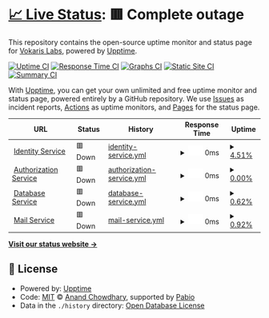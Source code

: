 # [📈 Live Status](https://status.vokaris.net): <!--live status--> **🟥 Complete outage**

This repository contains the open-source uptime monitor and status page for [Vokaris Labs](vokaris.net), powered by [Upptime](https://github.com/upptime/upptime).

[![Uptime CI](https://github.com/govokaris/status/workflows/Uptime%20CI/badge.svg)](https://github.com/govokaris/status/actions?query=workflow%3A%22Uptime+CI%22)
[![Response Time CI](https://github.com/govokaris/status/workflows/Response%20Time%20CI/badge.svg)](https://github.com/govokaris/status/actions?query=workflow%3A%22Response+Time+CI%22)
[![Graphs CI](https://github.com/govokaris/status/workflows/Graphs%20CI/badge.svg)](https://github.com/govokaris/status/actions?query=workflow%3A%22Graphs+CI%22)
[![Static Site CI](https://github.com/govokaris/status/workflows/Static%20Site%20CI/badge.svg)](https://github.com/govokaris/status/actions?query=workflow%3A%22Static+Site+CI%22)
[![Summary CI](https://github.com/govokaris/status/workflows/Summary%20CI/badge.svg)](https://github.com/govokaris/status/actions?query=workflow%3A%22Summary+CI%22)

With [Upptime](https://upptime.js.org), you can get your own unlimited and free uptime monitor and status page, powered entirely by a GitHub repository. We use [Issues](https://github.com/govokaris/status/issues) as incident reports, [Actions](https://github.com/govokaris/status/actions) as uptime monitors, and [Pages](https://status.vokaris.net) for the status page.

<!--start: status pages-->
<!-- This summary is generated by Upptime (https://github.com/upptime/upptime) -->
<!-- Do not edit this manually, your changes will be overwritten -->
<!-- prettier-ignore -->
| URL | Status | History | Response Time | Uptime |
| --- | ------ | ------- | ------------- | ------ |
| <img alt="" src="https://icons.duckduckgo.com/ip3/id.vokaris.net.ico" height="13"> [Identity Service](https://id.vokaris.net) | 🟥 Down | [identity-service.yml](https://github.com/govokaris/status/commits/HEAD/history/identity-service.yml) | <details><summary><img alt="Response time graph" src="./graphs/identity-service/response-time-week.png" height="20"> 0ms</summary><br><a href="https://status.vokaris.net/history/identity-service"><img alt="Response time 0" src="https://img.shields.io/endpoint?url=https%3A%2F%2Fraw.githubusercontent.com%2Fgovokaris%2Fstatus%2FHEAD%2Fapi%2Fidentity-service%2Fresponse-time.json"></a><br><a href="https://status.vokaris.net/history/identity-service"><img alt="24-hour response time 0" src="https://img.shields.io/endpoint?url=https%3A%2F%2Fraw.githubusercontent.com%2Fgovokaris%2Fstatus%2FHEAD%2Fapi%2Fidentity-service%2Fresponse-time-day.json"></a><br><a href="https://status.vokaris.net/history/identity-service"><img alt="7-day response time 0" src="https://img.shields.io/endpoint?url=https%3A%2F%2Fraw.githubusercontent.com%2Fgovokaris%2Fstatus%2FHEAD%2Fapi%2Fidentity-service%2Fresponse-time-week.json"></a><br><a href="https://status.vokaris.net/history/identity-service"><img alt="30-day response time 0" src="https://img.shields.io/endpoint?url=https%3A%2F%2Fraw.githubusercontent.com%2Fgovokaris%2Fstatus%2FHEAD%2Fapi%2Fidentity-service%2Fresponse-time-month.json"></a><br><a href="https://status.vokaris.net/history/identity-service"><img alt="1-year response time 0" src="https://img.shields.io/endpoint?url=https%3A%2F%2Fraw.githubusercontent.com%2Fgovokaris%2Fstatus%2FHEAD%2Fapi%2Fidentity-service%2Fresponse-time-year.json"></a></details> | <details><summary><a href="https://status.vokaris.net/history/identity-service">4.51%</a></summary><a href="https://status.vokaris.net/history/identity-service"><img alt="All-time uptime 4.51%" src="https://img.shields.io/endpoint?url=https%3A%2F%2Fraw.githubusercontent.com%2Fgovokaris%2Fstatus%2FHEAD%2Fapi%2Fidentity-service%2Fuptime.json"></a><br><a href="https://status.vokaris.net/history/identity-service"><img alt="24-hour uptime 4.51%" src="https://img.shields.io/endpoint?url=https%3A%2F%2Fraw.githubusercontent.com%2Fgovokaris%2Fstatus%2FHEAD%2Fapi%2Fidentity-service%2Fuptime-day.json"></a><br><a href="https://status.vokaris.net/history/identity-service"><img alt="7-day uptime 4.51%" src="https://img.shields.io/endpoint?url=https%3A%2F%2Fraw.githubusercontent.com%2Fgovokaris%2Fstatus%2FHEAD%2Fapi%2Fidentity-service%2Fuptime-week.json"></a><br><a href="https://status.vokaris.net/history/identity-service"><img alt="30-day uptime 4.51%" src="https://img.shields.io/endpoint?url=https%3A%2F%2Fraw.githubusercontent.com%2Fgovokaris%2Fstatus%2FHEAD%2Fapi%2Fidentity-service%2Fuptime-month.json"></a><br><a href="https://status.vokaris.net/history/identity-service"><img alt="1-year uptime 4.51%" src="https://img.shields.io/endpoint?url=https%3A%2F%2Fraw.githubusercontent.com%2Fgovokaris%2Fstatus%2FHEAD%2Fapi%2Fidentity-service%2Fuptime-year.json"></a></details>
| <img alt="" src="https://icons.duckduckgo.com/ip3/auth.vokaris.net.ico" height="13"> [Authorization Service](https://auth.vokaris.net) | 🟥 Down | [authorization-service.yml](https://github.com/govokaris/status/commits/HEAD/history/authorization-service.yml) | <details><summary><img alt="Response time graph" src="./graphs/authorization-service/response-time-week.png" height="20"> 0ms</summary><br><a href="https://status.vokaris.net/history/authorization-service"><img alt="Response time 0" src="https://img.shields.io/endpoint?url=https%3A%2F%2Fraw.githubusercontent.com%2Fgovokaris%2Fstatus%2FHEAD%2Fapi%2Fauthorization-service%2Fresponse-time.json"></a><br><a href="https://status.vokaris.net/history/authorization-service"><img alt="24-hour response time 0" src="https://img.shields.io/endpoint?url=https%3A%2F%2Fraw.githubusercontent.com%2Fgovokaris%2Fstatus%2FHEAD%2Fapi%2Fauthorization-service%2Fresponse-time-day.json"></a><br><a href="https://status.vokaris.net/history/authorization-service"><img alt="7-day response time 0" src="https://img.shields.io/endpoint?url=https%3A%2F%2Fraw.githubusercontent.com%2Fgovokaris%2Fstatus%2FHEAD%2Fapi%2Fauthorization-service%2Fresponse-time-week.json"></a><br><a href="https://status.vokaris.net/history/authorization-service"><img alt="30-day response time 0" src="https://img.shields.io/endpoint?url=https%3A%2F%2Fraw.githubusercontent.com%2Fgovokaris%2Fstatus%2FHEAD%2Fapi%2Fauthorization-service%2Fresponse-time-month.json"></a><br><a href="https://status.vokaris.net/history/authorization-service"><img alt="1-year response time 0" src="https://img.shields.io/endpoint?url=https%3A%2F%2Fraw.githubusercontent.com%2Fgovokaris%2Fstatus%2FHEAD%2Fapi%2Fauthorization-service%2Fresponse-time-year.json"></a></details> | <details><summary><a href="https://status.vokaris.net/history/authorization-service">0.00%</a></summary><a href="https://status.vokaris.net/history/authorization-service"><img alt="All-time uptime 0.00%" src="https://img.shields.io/endpoint?url=https%3A%2F%2Fraw.githubusercontent.com%2Fgovokaris%2Fstatus%2FHEAD%2Fapi%2Fauthorization-service%2Fuptime.json"></a><br><a href="https://status.vokaris.net/history/authorization-service"><img alt="24-hour uptime 0.00%" src="https://img.shields.io/endpoint?url=https%3A%2F%2Fraw.githubusercontent.com%2Fgovokaris%2Fstatus%2FHEAD%2Fapi%2Fauthorization-service%2Fuptime-day.json"></a><br><a href="https://status.vokaris.net/history/authorization-service"><img alt="7-day uptime 0.00%" src="https://img.shields.io/endpoint?url=https%3A%2F%2Fraw.githubusercontent.com%2Fgovokaris%2Fstatus%2FHEAD%2Fapi%2Fauthorization-service%2Fuptime-week.json"></a><br><a href="https://status.vokaris.net/history/authorization-service"><img alt="30-day uptime 0.00%" src="https://img.shields.io/endpoint?url=https%3A%2F%2Fraw.githubusercontent.com%2Fgovokaris%2Fstatus%2FHEAD%2Fapi%2Fauthorization-service%2Fuptime-month.json"></a><br><a href="https://status.vokaris.net/history/authorization-service"><img alt="1-year uptime 0.00%" src="https://img.shields.io/endpoint?url=https%3A%2F%2Fraw.githubusercontent.com%2Fgovokaris%2Fstatus%2FHEAD%2Fapi%2Fauthorization-service%2Fuptime-year.json"></a></details>
| <img alt="" src="https://icons.duckduckgo.com/ip3/database.vokaris.net.ico" height="13"> [Database Service](https://database.vokaris.net) | 🟥 Down | [database-service.yml](https://github.com/govokaris/status/commits/HEAD/history/database-service.yml) | <details><summary><img alt="Response time graph" src="./graphs/database-service/response-time-week.png" height="20"> 0ms</summary><br><a href="https://status.vokaris.net/history/database-service"><img alt="Response time 0" src="https://img.shields.io/endpoint?url=https%3A%2F%2Fraw.githubusercontent.com%2Fgovokaris%2Fstatus%2FHEAD%2Fapi%2Fdatabase-service%2Fresponse-time.json"></a><br><a href="https://status.vokaris.net/history/database-service"><img alt="24-hour response time 0" src="https://img.shields.io/endpoint?url=https%3A%2F%2Fraw.githubusercontent.com%2Fgovokaris%2Fstatus%2FHEAD%2Fapi%2Fdatabase-service%2Fresponse-time-day.json"></a><br><a href="https://status.vokaris.net/history/database-service"><img alt="7-day response time 0" src="https://img.shields.io/endpoint?url=https%3A%2F%2Fraw.githubusercontent.com%2Fgovokaris%2Fstatus%2FHEAD%2Fapi%2Fdatabase-service%2Fresponse-time-week.json"></a><br><a href="https://status.vokaris.net/history/database-service"><img alt="30-day response time 0" src="https://img.shields.io/endpoint?url=https%3A%2F%2Fraw.githubusercontent.com%2Fgovokaris%2Fstatus%2FHEAD%2Fapi%2Fdatabase-service%2Fresponse-time-month.json"></a><br><a href="https://status.vokaris.net/history/database-service"><img alt="1-year response time 0" src="https://img.shields.io/endpoint?url=https%3A%2F%2Fraw.githubusercontent.com%2Fgovokaris%2Fstatus%2FHEAD%2Fapi%2Fdatabase-service%2Fresponse-time-year.json"></a></details> | <details><summary><a href="https://status.vokaris.net/history/database-service">0.62%</a></summary><a href="https://status.vokaris.net/history/database-service"><img alt="All-time uptime 0.62%" src="https://img.shields.io/endpoint?url=https%3A%2F%2Fraw.githubusercontent.com%2Fgovokaris%2Fstatus%2FHEAD%2Fapi%2Fdatabase-service%2Fuptime.json"></a><br><a href="https://status.vokaris.net/history/database-service"><img alt="24-hour uptime 0.62%" src="https://img.shields.io/endpoint?url=https%3A%2F%2Fraw.githubusercontent.com%2Fgovokaris%2Fstatus%2FHEAD%2Fapi%2Fdatabase-service%2Fuptime-day.json"></a><br><a href="https://status.vokaris.net/history/database-service"><img alt="7-day uptime 0.62%" src="https://img.shields.io/endpoint?url=https%3A%2F%2Fraw.githubusercontent.com%2Fgovokaris%2Fstatus%2FHEAD%2Fapi%2Fdatabase-service%2Fuptime-week.json"></a><br><a href="https://status.vokaris.net/history/database-service"><img alt="30-day uptime 0.62%" src="https://img.shields.io/endpoint?url=https%3A%2F%2Fraw.githubusercontent.com%2Fgovokaris%2Fstatus%2FHEAD%2Fapi%2Fdatabase-service%2Fuptime-month.json"></a><br><a href="https://status.vokaris.net/history/database-service"><img alt="1-year uptime 0.62%" src="https://img.shields.io/endpoint?url=https%3A%2F%2Fraw.githubusercontent.com%2Fgovokaris%2Fstatus%2FHEAD%2Fapi%2Fdatabase-service%2Fuptime-year.json"></a></details>
| <img alt="" src="https://icons.duckduckgo.com/ip3/null.ico" height="13"> [Mail Service](forwardemail.net) | 🟥 Down | [mail-service.yml](https://github.com/govokaris/status/commits/HEAD/history/mail-service.yml) | <details><summary><img alt="Response time graph" src="./graphs/mail-service/response-time-week.png" height="20"> 0ms</summary><br><a href="https://status.vokaris.net/history/mail-service"><img alt="Response time 0" src="https://img.shields.io/endpoint?url=https%3A%2F%2Fraw.githubusercontent.com%2Fgovokaris%2Fstatus%2FHEAD%2Fapi%2Fmail-service%2Fresponse-time.json"></a><br><a href="https://status.vokaris.net/history/mail-service"><img alt="24-hour response time 0" src="https://img.shields.io/endpoint?url=https%3A%2F%2Fraw.githubusercontent.com%2Fgovokaris%2Fstatus%2FHEAD%2Fapi%2Fmail-service%2Fresponse-time-day.json"></a><br><a href="https://status.vokaris.net/history/mail-service"><img alt="7-day response time 0" src="https://img.shields.io/endpoint?url=https%3A%2F%2Fraw.githubusercontent.com%2Fgovokaris%2Fstatus%2FHEAD%2Fapi%2Fmail-service%2Fresponse-time-week.json"></a><br><a href="https://status.vokaris.net/history/mail-service"><img alt="30-day response time 0" src="https://img.shields.io/endpoint?url=https%3A%2F%2Fraw.githubusercontent.com%2Fgovokaris%2Fstatus%2FHEAD%2Fapi%2Fmail-service%2Fresponse-time-month.json"></a><br><a href="https://status.vokaris.net/history/mail-service"><img alt="1-year response time 0" src="https://img.shields.io/endpoint?url=https%3A%2F%2Fraw.githubusercontent.com%2Fgovokaris%2Fstatus%2FHEAD%2Fapi%2Fmail-service%2Fresponse-time-year.json"></a></details> | <details><summary><a href="https://status.vokaris.net/history/mail-service">0.92%</a></summary><a href="https://status.vokaris.net/history/mail-service"><img alt="All-time uptime 0.92%" src="https://img.shields.io/endpoint?url=https%3A%2F%2Fraw.githubusercontent.com%2Fgovokaris%2Fstatus%2FHEAD%2Fapi%2Fmail-service%2Fuptime.json"></a><br><a href="https://status.vokaris.net/history/mail-service"><img alt="24-hour uptime 0.92%" src="https://img.shields.io/endpoint?url=https%3A%2F%2Fraw.githubusercontent.com%2Fgovokaris%2Fstatus%2FHEAD%2Fapi%2Fmail-service%2Fuptime-day.json"></a><br><a href="https://status.vokaris.net/history/mail-service"><img alt="7-day uptime 0.92%" src="https://img.shields.io/endpoint?url=https%3A%2F%2Fraw.githubusercontent.com%2Fgovokaris%2Fstatus%2FHEAD%2Fapi%2Fmail-service%2Fuptime-week.json"></a><br><a href="https://status.vokaris.net/history/mail-service"><img alt="30-day uptime 0.92%" src="https://img.shields.io/endpoint?url=https%3A%2F%2Fraw.githubusercontent.com%2Fgovokaris%2Fstatus%2FHEAD%2Fapi%2Fmail-service%2Fuptime-month.json"></a><br><a href="https://status.vokaris.net/history/mail-service"><img alt="1-year uptime 0.92%" src="https://img.shields.io/endpoint?url=https%3A%2F%2Fraw.githubusercontent.com%2Fgovokaris%2Fstatus%2FHEAD%2Fapi%2Fmail-service%2Fuptime-year.json"></a></details>

<!--end: status pages-->

[**Visit our status website →**](https://status.vokaris.net)

## 📄 License

- Powered by: [Upptime](https://github.com/upptime/upptime)
- Code: [MIT](./LICENSE) © [Anand Chowdhary](https://anandchowdhary.com), supported by [Pabio](https://pabio.com)
- Data in the `./history` directory: [Open Database License](https://opendatacommons.org/licenses/odbl/1-0/)
